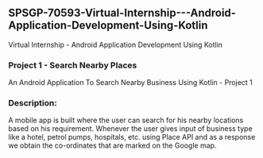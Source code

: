 ## SPSGP-70593-Virtual-Internship---Android-Application-Development-Using-Kotlin

Virtual Internship - Android Application Development Using Kotlin

### Project 1 - Search Nearby Places

An Android Application To Search Nearby Business Using Kotlin - Project 1

### Description: 

A mobile app is built where the user can search for his nearby locations based on his requirement. Whenever the user gives input of business type like a hotel, petrol pumps, hospitals, etc. using Place API and as a response we obtain the co-ordinates that are marked on the Google map.